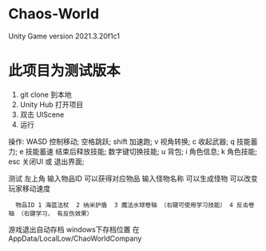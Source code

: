 # Chaos-World
Unity Game 
version 2021.3.20f1c1

# 此项目为测试版本

1. git clone 到本地
2. Unity Hub 打开项目
3. 双击 UIScene
4. 运行

操作:
  WASD 控制移动;
  空格跳跃;
  shift 加速跑;
  v 视角转换;
  c 收起武器;
  q 技能蓄力;
  e 技能蓄速 结束后释放技能;
  数字键切换技能;
  u 背包;
  i 角色信息;
  k 角色技能;
  esc 关闭UI 或 退出界面;

测试
左上角 输入物品ID 可以获得对应物品
      输入怪物名称 可以生成怪物
      可以改变玩家移动速度
      
      物品ID 1 海蓝法杖  2 纳米护盾  3 魔法水球卷轴 （右键可使用学习技能） 4 反击卷轴 （右键学习， 有反伤效果）
             
游戏退出自动存档  windows下存档位置 在 AppData/LocalLow/ChaoWorldCompany
